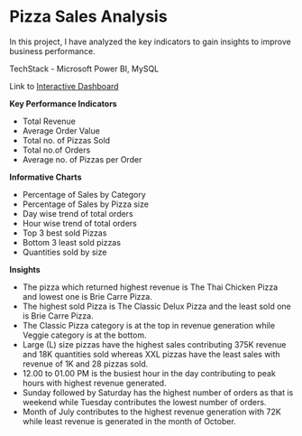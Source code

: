 # Pizza Sales Analysis

In this project, I have analyzed the key indicators to gain insights to improve business performance.

TechStack - Microsoft Power BI, MySQL

Link to [Interactive Dashboard](https://www.novypro.com/project/pizza-sales-analysis-power-bi-3)

**Key Performance Indicators**

- Total Revenue
- Average Order Value
- Total no. of Pizzas Sold
- Total no.of Orders
- Average no. of Pizzas per Order

**Informative Charts**

- Percentage of Sales by Category
- Percentage of Sales by Pizza size
- Day wise trend of total orders
- Hour wise trend of total orders
- Top 3 best sold Pizzas
- Bottom 3 least sold pizzas
- Quantities sold by size

**Insights**

- The pizza which returned highest revenue is The Thai Chicken Pizza and lowest one is Brie Carre Pizza.
- The highest sold Pizza is The Classic Delux Pizza and the least sold one is Brie Carre Pizza.
- The Classic Pizza category is at the top in revenue generation while Veggie category is at the bottom.
- Large (L) size pizzas have the highest sales contributing 375K revenue and 18K quantities sold whereas XXL pizzas have the least sales with revenue of 1K and 28 pizzas sold.
- 12.00 to 01.00 PM is the busiest hour in the day contributing to peak hours with highest revenue generated.
- Sunday followed by Saturday has the highest number of orders as that is weekend while Tuesday contributes the lowest number of orders.
- Month of July contributes to the highest revenue generation with 72K while least revenue is generated in the month of October.
